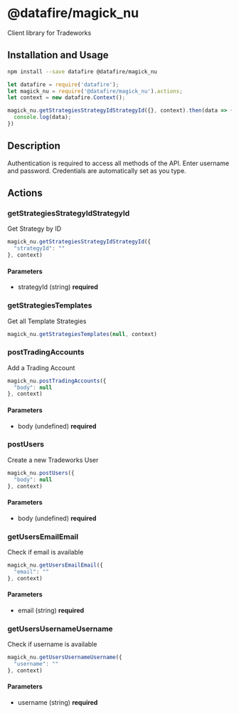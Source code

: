 # @datafire/magick_nu

Client library for Tradeworks

## Installation and Usage
```bash
npm install --save datafire @datafire/magick_nu
```

```js
let datafire = require('datafire');
let magick_nu = require('@datafire/magick_nu').actions;
let context = new datafire.Context();

magick_nu.getStrategiesStrategyIdStrategyId({}, context).then(data => {
  console.log(data);
})
```

## Description
Authentication is required to access all methods of the API. Enter username and password.
                Credentials are automatically set as you type.

## Actions
### getStrategiesStrategyIdStrategyId
Get Strategy by ID


```js
magick_nu.getStrategiesStrategyIdStrategyId({
  "strategyId": ""
}, context)
```

#### Parameters
* strategyId (string) **required**

### getStrategiesTemplates
Get all Template Strategies


```js
magick_nu.getStrategiesTemplates(null, context)
```


### postTradingAccounts
Add a Trading Account


```js
magick_nu.postTradingAccounts({
  "body": null
}, context)
```

#### Parameters
* body (undefined) **required**

### postUsers
Create a new Tradeworks User


```js
magick_nu.postUsers({
  "body": null
}, context)
```

#### Parameters
* body (undefined) **required**

### getUsersEmailEmail
Check if email is available


```js
magick_nu.getUsersEmailEmail({
  "email": ""
}, context)
```

#### Parameters
* email (string) **required**

### getUsersUsernameUsername
Check if username is available


```js
magick_nu.getUsersUsernameUsername({
  "username": ""
}, context)
```

#### Parameters
* username (string) **required**

